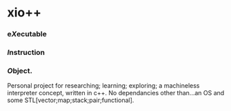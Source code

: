 # xio++  

   ### e*X*ecutable 
   ### *I*nstruction 
   ### *O*bject.

Personal project for researching; learning; exploring; a machineless interpreter concept, written in c++.
No dependancies other than...an OS and some STL[vector;map;stack;pair;functional].
